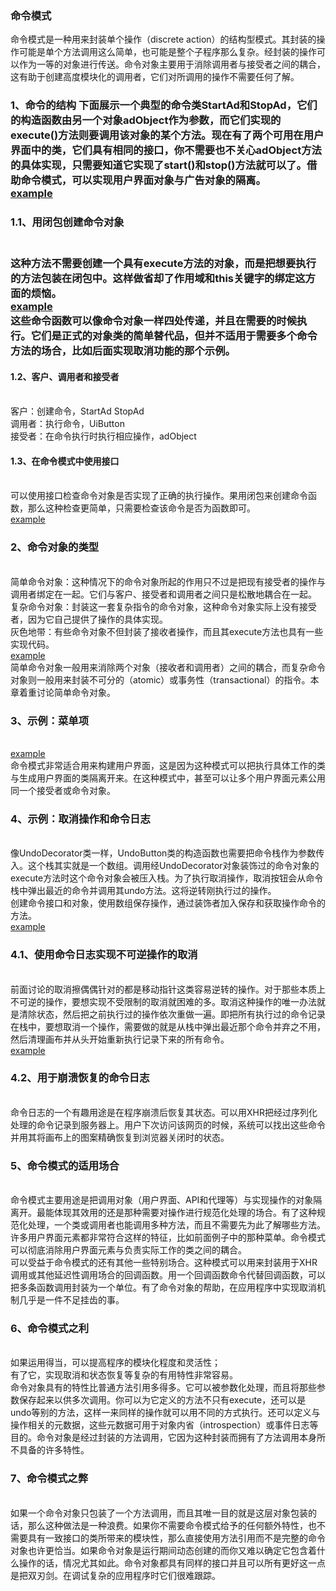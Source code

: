 <h3>命令模式</h3>
命令模式是一种用来封装单个操作（discrete action）的结构型模式。其封装的操作可能是单个方法调用这么简单，也可能是整个子程序那么复杂。经封装的操作可以作为一等的对象进行传送。命令对象主要用于消除调用者与接受者之间的耦合，这有助于创建高度模块化的调用者，它们对所调用的操作不需要任何了解。<br />
<h3>1、命令的结构</h3<br />
下面展示一个典型的命令类StartAd和StopAd，它们的构造函数由另一个对象adObject作为参数，而它们实现的execute()方法则要调用该对象的某个方法。现在有了两个可用在用户界面中的类，它们具有相同的接口，你不需要也不关心adObject方法的具体实现，只需要知道它实现了start()和stop()方法就可以了。借助命令模式，可以实现用户界面对象与广告对象的隔离。<br />
<a href="https://github.com/wchaowu/javascript-code/blob/master/JavaScript-Design-Patterns/The-Command-Pattern/1%20-%20StopAd%20and%20StartAd%20classes.js">
example
<a>
<br />
<h4>1.1、用闭包创建命令对象</h4><br />
这种方法不需要创建一个具有execute方法的对象，而是把想要执行的方法包装在闭包中。这样做省却了作用域和this关键字的绑定这方面的烦恼。<br />
<a href="https://github.com/wchaowu/javascript-code/blob/master/JavaScript-Design-Patterns/The-Command-Pattern/2%20-%20Commands%20using%20closures.js">
example
</a>
<br />
这些命令函数可以像命令对象一样四处传递，并且在需要的时候执行。它们是正式的对象类的简单替代品，但并不适用于需要多个命令方法的场合，比如后面实现取消功能的那个示例。<br />
<h4>1.2、客户、调用者和接受者</h4><br />
客户：创建命令，StartAd StopAd<br />
调用者：执行命令，UiButton<br />
接受者：在命令执行时执行相应操作，adObject<br />
<h4>1.3、在命令模式中使用接口</h4><br />
可以使用接口检查命令对象是否实现了正确的执行操作。果用闭包来创建命令函数，那么这种检查更简单，只需要检查该命令是否为函数即可。<br />
<a href="https://github.com/wchaowu/javascript-code/blob/master/JavaScript-Design-Patterns/The-Command-Pattern/3%20-%20Using%20interfaces%20with%20the%20command%20pattern.js">
example
</a>
<br />
<h3>2、命令对象的类型</h3><br />
简单命令对象：这种情况下的命令对象所起的作用只不过是把现有接受者的操作与调用者绑定在一起。它们与客户、接受者和调用者之间只是松散地耦合在一起。<br />
复杂命令对象：封装这一套复杂指令的命令对象，这种命令对象实际上没有接受者，因为它自己提供了操作的具体实现。<br />
灰色地带：有些命令对象不但封装了接收者操作，而且其execute方法也具有一些实现代码。<br />
<a href="https://github.com/wchaowu/javascript-code/blob/master/JavaScript-Design-Patterns/The-Command-Pattern/4%20-%20Types%20of%20commands.js">
example
</a>
<br />
简单命令对象一般用来消除两个对象（接收者和调用者）之间的耦合，而复杂命令对象则一般用来封装不可分的（atomic）或事务性（transactional）的指令。本章着重讨论简单命令对象。<br />
<h3>3、示例：菜单项</h3><br />
<a href="https://github.com/wchaowu/javascript-code/blob/master/JavaScript-Design-Patterns/The-Command-Pattern/5%20-%20Menu%20commands.js">
example
</a>
<br />
命令模式非常适合用来构建用户界面，这是因为这种模式可以把执行具体工作的类与生成用户界面的类隔离开来。在这种模式中，甚至可以让多个用户界面元素公用同一个接受者或命令对象。<br />
<h3>4、示例：取消操作和命令日志 </h3><br />
像UndoDecorator类一样，UndoButton类的构造函数也需要把命令栈作为参数传入。这个栈其实就是一个数组。调用经UndoDecorator对象装饰过的命令对象的execute方法时这个命令对象会被压入栈。为了执行取消操作，取消按钮会从命令栈中弹出最近的命令并调用其undo方法。这将逆转刚执行过的操作。<br />
创建命令接口和对象，使用数组保存操作，通过装饰者加入保存和获取操作命令的方法。<br />
<a href="https://github.com/wchaowu/javascript-code/blob/master/JavaScript-Design-Patterns/The-Command-Pattern/6%20-%20Undo%20with%20reversible%20commands.js">
example
</a>
<br />
<h3>4.1、使用命令日志实现不可逆操作的取消</h3><br />
前面讨论的取消擦偶偶针对的都是移动指针这类容易逆转的操作。对于那些本质上不可逆的操作，要想实现不受限制的取消就困难的多。取消这种操作的唯一办法就是清除状态，然后把之前执行过的操作依次重做一遍。即把所有执行过的命令记录在栈中，要想取消一个操作，需要做的就是从栈中弹出最近那个命令并弃之不用，然后清理画布并从头开始重新执行记录下来的所有命令。<br />
<a href="https://github.com/wchaowu/javascript-code/blob/master/JavaScript-Design-Patterns/The-Command-Pattern/7%20-%20Undo%20with%20command%20logging.js">
example
</a>
<br />
<h3>4.2、用于崩溃恢复的命令日志</h3><br />
命令日志的一个有趣用途是在程序崩溃后恢复其状态。可以用XHR把经过序列化处理的命令记录到服务器上。用户下次访问该网页的时候，系统可以找出这些命令并用其将画布上的图案精确恢复到浏览器关闭时的状态。<br />
<h3>5、命令模式的适用场合</h3><br />
命令模式主要用途是把调用对象（用户界面、API和代理等）与实现操作的对象隔离开。最能体现其效用的还是那种需要对操作进行规范化处理的场合。有了这种规范化处理，一个类或调用者也能调用多种方法，而且不需要先为此了解哪些方法。许多用户界面元素都非常符合这样的特征，比如前面例子中的那种菜单。命令模式可以彻底消除用户界面元素与负责实际工作的类之间的耦合。<br />
可以受益于命令模式的还有其他一些特别场合。这种模式可以用来封装用于XHR调用或其他延迟性调用场合的回调函数。用一个回调函数命令代替回调函数，可以把多条函数调用封装为一个单位。有了命令对象的帮助，在应用程序中实现取消机制几乎是一件不足挂齿的事。<br />
<h3>6、命令模式之利</h3><br />
如果运用得当，可以提高程序的模块化程度和灵活性；<br />
有了它，实现取消和状态恢复等复杂的有用特性非常容易。<br />
命令对象具有的特性比普通方法引用多得多。它可以被参数化处理，而且将那些参数保存起来以供多次调用。你可以为它定义的方法不只有execute，还可以是undo等别的方法，这样一来同样的操作就可以用不同的方式执行。还可以定义与操作相关的元数据，这些元数据可用于对象内省（introspection）或事件日志等目的。命令对象是经过封装的方法调用，它因为这种封装而拥有了方法调用本身所不具备的许多特性。<br />
<h3>7、命令模式之弊</h3><br />
如果一个命令对象只包装了一个方法调用，而且其唯一目的就是这层对象包装的话，那么这种做法是一种浪费。如果你不需要命令模式给予的任何额外特性，也不需要具有一致接口的类所带来的模块性，那么直接使用方法引用而不是完整的命令对象也许更恰当。如果命令对象是运行期间动态创建的而你又难以确定它包含着什么操作的话，情况尤其如此。命令对象都具有同样的接口并且可以所有更好这一点是把双刃剑。在调试复杂的应用程序时它们很难跟踪。